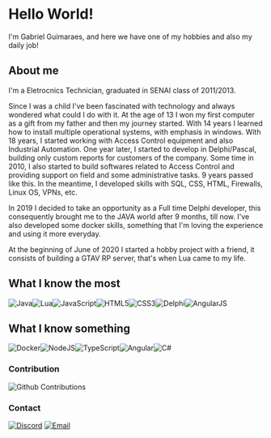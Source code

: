 # Hello World!

I'm Gabriel Guimaraes, and here we have one of my hobbies and also my daily job!

## About me
I'm a Eletrocnics Technician, graduated in SENAI class of 2011/2013.

Since I was a child I've been fascinated with technology and always wondered what could I do with it. At the age of 13 I won my first computer as a gift from my father and then my journey started. With 14 years I learned how to install multiple operational systems, with emphasis in windows. With 18 years, I started working with Access Control equipment and also Industrial Automation. One year later, I started to develop in Delphi/Pascal, building only custom reports for customers of the company. Some time in 2010, I also started to build softwares related to Access Control and providing support on field and some administrative tasks. 9 years passed like this. In the meantime, I developed skills with SQL, CSS, HTML, Firewalls, Linux OS, VPNs, etc.

In 2019 I decided to take an opportunity as a Full time Delphi developer, this consequently brought me to the JAVA world after 9 months, till now. I've also developed some docker skills, something that I'm loving the experience and using it more everyday.

At the beginning of June of 2020 I started a hobby project with a friend, it consists of building a GTAV RP server, that's when Lua came to my life.

## What I know the most

<img alt="Java" src="https://img.shields.io/badge/java-%23ED8B00.svg?style=for-the-badge"/><img alt="Lua" src="https://img.shields.io/badge/lua-%232C2D72.svg?style=for-the-badge"/><img alt="JavaScript" src="https://img.shields.io/badge/javascript-%23323330.svg?style=for-the-badge"/><img alt="HTML5" src="https://img.shields.io/badge/html5-%23E34F26.svg?style=for-the-badge"/><img alt="CSS3" src="https://img.shields.io/badge/css3-%231572B6.svg?style=for-the-badge"/><img alt="Delphi" src="https://img.shields.io/badge/delphi-%23EE1F35.svg?style=for-the-badge"/><img alt="AngularJS" src="https://img.shields.io/badge/angularjs-%23E23237.svg?style=for-the-badge"/>

## What I know something

<img alt="Docker" src="https://img.shields.io/badge/docker-%230db7ed.svg?style=for-the-badge"><img alt="NodeJS" src="https://img.shields.io/badge/nodejs-%23339933.svg?style=for-the-badge"/><img alt="TypeScript" src="https://img.shields.io/badge/typescript-%233178C6.svg?style=for-the-badge"/><img alt="Angular" src="https://img.shields.io/badge/angular-%23DD031.svg?style=for-the-badge"/><img alt="C#" src="https://img.shields.io/badge/c%23-%23239120.svg?style=for-the-badge"/>

### Contribution

![Github Contributions](https://github-readme-stats.vercel.app/api?username=ggfto&theme=dracula&show_icons=true&hide_title=true&count_private=true)

### Contact

[![Discord](https://img.shields.io/badge/Discord-7289DA?style=for-the-badge&logo=discord&logoColor=white)](https://discord.com/users/289124013375094794)
[![Email](https://img.shields.io/badge/Email-ffffff?style=for-the-badge&logo=outlook&logoColor=black)](mailto:ggfto@outlook.com?subject=Github)
